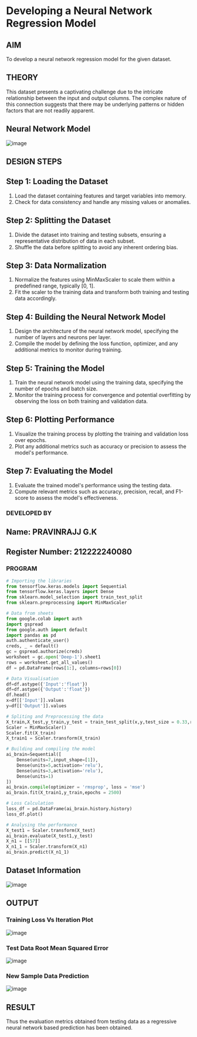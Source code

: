 # Developing a Neural Network Regression Model

## AIM

To develop a neural network regression model for the given dataset.

## THEORY

This dataset presents a captivating challenge due to the intricate relationship between the input and output columns. The complex nature of this connection suggests that there may be underlying patterns or hidden factors that are not readily apparent.

## Neural Network Model
![image](https://github.com/Pravinrajj/basic-nn-model/assets/117917674/a37712a8-73f8-42c7-8e0f-37c8ba00a997)

## DESIGN STEPS

## Step 1: Loading the Dataset
1. Load the dataset containing features and target variables into memory.
2. Check for data consistency and handle any missing values or anomalies.

## Step 2: Splitting the Dataset
1. Divide the dataset into training and testing subsets, ensuring a representative distribution of data in each subset.
2. Shuffle the data before splitting to avoid any inherent ordering bias.

## Step 3: Data Normalization
1. Normalize the features using MinMaxScaler to scale them within a predefined range, typically [0, 1].
2. Fit the scaler to the training data and transform both training and testing data accordingly.

## Step 4: Building the Neural Network Model
1. Design the architecture of the neural network model, specifying the number of layers and neurons per layer.
2. Compile the model by defining the loss function, optimizer, and any additional metrics to monitor during training.

## Step 5: Training the Model
1. Train the neural network model using the training data, specifying the number of epochs and batch size.
2. Monitor the training process for convergence and potential overfitting by observing the loss on both training and validation data.

## Step 6: Plotting Performance
1. Visualize the training process by plotting the training and validation loss over epochs.
2. Plot any additional metrics such as accuracy or precision to assess the model's performance.

## Step 7: Evaluating the Model
1. Evaluate the trained model's performance using the testing data.
2. Compute relevant metrics such as accuracy, precision, recall, and F1-score to assess the model's effectiveness.

### DEVELOPED BY
## Name: PRAVINRAJJ G.K
## Register Number: 212222240080
### PROGRAM
```py
# Importing the libraries
from tensorflow.keras.models import Sequential
from tensorflow.keras.layers import Dense
from sklearn.model_selection import train_test_split
from sklearn.preprocessing import MinMaxScaler

# Data from sheets
from google.colab import auth
import gspread
from google.auth import default
import pandas as pd
auth.authenticate_user()
creds, _ = default()
gc = gspread.authorize(creds)
worksheet = gc.open('Deep-1').sheet1
rows = worksheet.get_all_values()
df = pd.DataFrame(rows[1:], columns=rows[0])

# Data Visualisation
df=df.astype({'Input':'float'})
df=df.astype({'Output':'float'})
df.head()
x=df[['Input']].values
y=df[['Output']].values

# Spliting and Preprocessing the data
X_train,X_test,y_train,y_test = train_test_split(x,y,test_size = 0.33,random_state = 33)
Scaler = MinMaxScaler()
Scaler.fit(X_train)
X_train1 = Scaler.transform(X_train)

# Building and compiling the model
ai_brain=Sequential([
    Dense(units=7,input_shape=[1]),
    Dense(units=5,activation='relu'),
    Dense(units=3,activation='relu'),
    Dense(units=1)
])
ai_brain.compile(optimizer = 'rmsprop', loss = 'mse')
ai_brain.fit(X_train1,y_train,epochs = 2500)

# Loss Calculation
loss_df = pd.DataFrame(ai_brain.history.history)
loss_df.plot()

# Analysing the performance
X_test1 = Scaler.transform(X_test)
ai_brain.evaluate(X_test1,y_test)
X_n1 = [[57]]
X_n1_1 = Scaler.transform(X_n1)
ai_brain.predict(X_n1_1)
```
## Dataset Information
![image](https://github.com/Pravinrajj/basic-nn-model/assets/117917674/b19ccc9f-73c3-40dc-8b57-47b3ba509a0d)

## OUTPUT

### Training Loss Vs Iteration Plot
![image](https://github.com/Pravinrajj/basic-nn-model/assets/117917674/57be69db-fe38-4122-9af2-45b142207388)

### Test Data Root Mean Squared Error
![image](https://github.com/Pravinrajj/basic-nn-model/assets/117917674/c444f5ad-c273-4dcc-a7f1-de84a02ead48)

### New Sample Data Prediction
![image](https://github.com/Pravinrajj/basic-nn-model/assets/117917674/6a4c2ada-9687-47c9-b00b-e67d2f2a0957)

## RESULT
Thus the evaluation metrics obtained from testing data as a regressive neural network based prediction has been obtained.
